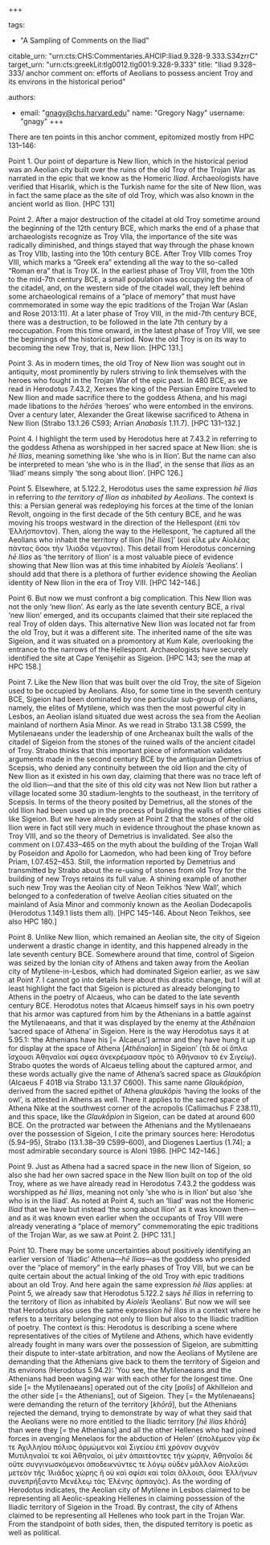 +++

tags:
- "A Sampling of Comments on the Iliad"

citable_urn: "urn:cts:CHS:Commentaries.AHCIP:Iliad.9.328-9.333.S34zrrC"
target_urn: "urn:cts:greekLit:tlg0012.tlg001:9.328-9.333"
title: "Iliad 9.328–333/ anchor comment on: efforts of Aeolians to possess ancient Troy and its environs in the historical period"

authors:
- email: "gnagy@chs.harvard.edu"
  name: "Gregory Nagy"
  username: "gnagy"
+++

<p>There are ten points in this anchor comment, epitomized mostly from HPC 131–146: </p><p>Point 1. Our point of departure is New Ilion, which in the historical period was an Aeolian city built over the ruins of the old Troy of the Trojan War as narrated in the epic that we know as the Homeric <em>Iliad</em>. Archaeologists have verified that Hisarlık, which is the Turkish name for the site of New Ilion, was in fact the same place as the site of old Troy, which was also known in the ancient world as Ilion. [HPC 131]</p><p>Point 2. After a major destruction of the citadel at old Troy sometime around the beginning of the 12th century BCE, which marks the end of a phase that archaeologists recognize as Troy VIIa, the importance of the site was radically diminished, and things stayed that way through the phase known as Troy VIIb, lasting into the 10th century BCE. After Troy VIIb comes Troy VIII, which marks a “Greek era” extending all the way to the so-called “Roman era” that is Troy IX. In the earliest phase of Troy VIII, from the 10th to the mid-7th century BCE, a small population was occupying the area of the citadel, and, on the western side of the citadel wall, they left behind some archaeological remains of a “place of memory” that must have commemorated in some way the epic traditions of the Trojan War (Aslan and Rose 2013:11). At a later phase of Troy VIII, in the mid-7th century BCE, there was a destruction, to be followed in the late 7th century by a reoccupation. From this time onward, in the latest phase of Troy VIII, we see the beginnings of the historical period. Now the old Troy is on its way to becoming the new Troy, that is, New Ilion. [HPC 131.]</p><p>Point 3. As in modern times, the old Troy of New Ilion was sought out in antiquity, most prominently by rulers striving to link themselves with the heroes who fought in the Trojan War of the epic past. In 480 BCE, as we read in Herodotus 7.43.2, Xerxes the king of the Persian Empire traveled to New Ilion and made sacrifice there to the goddess Athena, and his magi made libations to the <em>hērōes</em> ‘heroes’ who were entombed in the environs. Over a century later, Alexander the Great likewise sacrificed to Athena in New Ilion (Strabo 13.1.26 C593; Arrian <em>Anabasis</em> 1.11.7). [HPC 131–132.]</p><p>Point 4. I highlight the term used by Herodotus here at 7.43.2 in referring to the goddess Athena as worshipped in her sacred space at New Ilion: she is <em>hē Ilias</em>, meaning something like ‘she who is in Ilion’. But the name can also be interpreted to mean ‘she who is in the Iliad’, in the sense that <em>Ilias</em> as an ‘Iliad’ means simply ‘the song about Ilion’. [HPC 126.] </p><p>Point 5. Elsewhere, at 5.122.2, Herodotus uses the same expression <em>hē Ilias</em> in referring to <em>the territory of Ilion as inhabited by Aeolians</em>. The context is this: a Persian general was redeploying his forces at the time of the Ionian Revolt, ongoing in the first decade of the 5th century BCE, and he was moving his troops westward in the direction of the Hellespont (ἐπὶ τὸν Ἑλλήσποντον). Then, along the way to the Hellespont, ‘he captured all the Aeolians who inhabit the territory of Ilion [<em>hē Ilias</em>]’ (καὶ εἷλε μὲν Αἰολέας πάντας ὅσοι τὴν Ἰλιάδα νέμονται). This detail from Herodotus concerning <em>hē Ilias</em> as ‘the territory of Ilion’ is a most valuable piece of evidence showing that New Ilion was at this time inhabited by <em>Aioleîs</em> ‘Aeolians’. I should add that there is a plethora of further evidence showing the Aeolian identity of New Ilion in the era of Troy VIII. [HPC 142–146.]</p><p>Point 6. But now we must confront a big complication. This New Ilion was not the only ‘new Ilion’. As early as the late seventh century BCE, a rival ‘new Ilion’ emerged, and its occupants claimed that their site replaced the real Troy of olden days. This alternative New Ilion was located not far from the old Troy, but it was a different site. The inherited name of the site was Sigeion, and it was situated on a promontory at Kum Kale, overlooking the entrance to the narrows of the Hellespont. Archaeologists have securely identified the site at Cape Yenişehir as Sigeion. [HPC 143; see the map at HPC 158.] </p><p>Point 7. Like the New Ilion that was built over the old Troy, the site of Sigeion used to be occupied by Aeolians. Also, for some time in the seventh century BCE, Sigeion had been dominated by one particular sub-group of Aeolians, namely, the elites of Mytilene, which was then the most powerful city in Lesbos, an Aeolian island situated due west across the sea from the Aeolian mainland of northern Asia Minor. As we read in Strabo 13.1.38 C599, the Mytilenaeans under the leadership of one Archeanax built the walls of the citadel of Sigeion from the stones of the ruined walls of the ancient citadel of Troy. Strabo thinks that this important piece of information validates arguments made in the second century BCE by the antiquarian Demetrius of Scepsis, who denied any continuity between the old Ilion and the city of New Ilion as it existed in his own day, claiming that there was no trace left of the old Ilion—and that the site of this old city was not New Ilion but rather a village located some 30 stadium-lenghts to the southeast, in the territory of Scepsis. In terms of the theory posited by Demetrius, all the stones of the old Ilion had been used up in the process of building the walls of other cities like Sigeion. But we have already seen at Point 2 that the stones of the old Ilion were in fact still very much in evidence throughout the phase known as Troy VIII, and so the theory of Demetrius is invalidated. See also the comment on I.07.433–465 on the myth about the building of the Trojan Wall by Poseidon and Apollo for Laomedon, who had been king of Troy before Priam, I.07.452–453. Still, the information reported by Demetrius and transmitted by Strabo about the re-using of stones from old Troy for the building of new Troys retains its full value. A shining example of another such new Troy was the Aeolian city of Neon Teikhos ‘New Wall’, which belonged to a confederation of twelve Aeolian cities situated on the mainland of Asia Minor and commonly known as the Aeolian Dodecapolis (Herodotus 1.149.1 lists them all). [HPC 145–146. About Neon Teikhos, see also HPC 180.]</p><p>Point 8. Unlike New Ilion, which remained an Aeolian site, the city of Sigeion underwent a drastic change in identity, and this happened already in the late seventh century BCE. Somewhere around that time, control of Sigeion was seized by the Ionian city of Athens and taken away from the Aeolian city of Mytilene-in-Lesbos, which had dominated Sigeion earlier, as we saw at Point 7. I cannot go into details here about this drastic change, but I will at least highlight the fact that Sigeion is pictured as already belonging to Athens in the poetry of Alcaeus, who can be dated to the late seventh century BCE. Herodotus notes that Alcaeus himself says in his own poetry that his armor was captured from him by the Athenians in a battle against the Mytilenaeans, and that it was displayed by the enemy at the <em>Athḗnaion</em> ‘sacred space of Athena’ in Sigeion. Here is the way Herodotus says it at 5.95.1: ‘the Athenians have his [= Alcaeus’] armor and they have hung it up for display at the space of Athena [<em>Athḗnaion</em>] in Sigeion’ (τὰ δέ οἱ ὅπλα ἴσχουσι Ἀθηναῖοι καί σφεα ἀνεκρέμασαν πρὸς τὸ Ἀθήναιον τὸ ἐν Σιγείῳ). Strabo quotes the words of Alcaeus telling about the captured armor, and these words actually give the name of Athena’s sacred space as <em>Glaukṓpion</em> (Alcaeus F 401B via Strabo 13.1.37 C600). This same name <em>Glaukṓpion</em>, derived from the sacred epithet of Athena <em>glaukôpis</em> ‘having the looks of the owl’, is attested in Athens as well. There it applies to the sacred space of Athena Nike at the southwest corner of the acropolis (Callimachus F 238.11), and this space, like the <em>Glaukṓpion</em> in Sigeion, can be dated at around 600 BCE. On the protracted war between the Athenians and the Mytilenaeans over the possession of Sigeion, I cite the primary sources here: Herodotus (5.94–95), Strabo (13.1.38–39 C599–600), and Diogenes Laertius (1.74); a most admirable secondary source is Aloni 1986. [HPC 142–146.]</p><p>Point 9. Just as Athena had a sacred space in the new Ilion of Sigeion, so also she had her own sacred space in the New Ilion built on top of the old Troy, where as we have already read in Herodotus 7.43.2 the goddess was worshipped as <em>hē Ilias</em>, meaning not only ‘she who is in Ilion’ but also ‘she who is in the Iliad’. As noted at Point 4, such an ‘Iliad’ was not the Homeric <em>Iliad</em> that we have but instead ‘the song about Ilion’ as it was known then—and as it was known even earlier when the occupants of Troy VIII were already venerating a “place of memory” commemorating the epic traditions of the Trojan War, as we saw at Point 2. [HPC 131.]</p><p>Point 10. There may be some uncertainties about positively identifying an earlier version of ‘Iliadic’ Athena—<em>hē Ilias</em>—as the goddess who presided over the “place of memory” in the early phases of Troy VIII, but we can be quite certain about the actual linking of the old Troy with epic traditions about an old Troy. And here again the same expression <em>hē Ilias</em> applies: at Point 5, we already saw that Herodotus 5.122.2 says <em>hē Ilias</em> in referring to the territory of Ilion as inhabited by <em>Aioleîs</em> ‘Aeolians’. But now we will see that Herodotus also uses the same expression <em>hē Ilias</em> in a context where he refers to a territory belonging not only to Ilion but also to the Iliadic tradition of poetry. The context is this: Herodotus is describing a scene where representatives of the cities of Mytilene and Athens, which have evidently already fought in many wars over the possession of Sigeion, are submitting their dispute to inter-state arbitration, and now the Aeolians of Mytilene are demanding that the Athenians give back to them the territory of Sigeion and its environs (Herodotus 5.94.2): ‘You see, the Mytilenaeans and the Athenians had been waging war with each other for the longest time. One side [= the Mytilenaeans] operated out of the city [<em>polis</em>] of Akhílleion and the other side [= the Athenians], out of Sigeion. They [= the Mytilenaeans] were demanding the return of the territory [<em>khōrā</em>], but the Athenians rejected the demand, trying to demonstrate by way of what they said that the Aeolians were no more entitled to the Iliadic territory [<em>hē Ilias khōrā</em>] than were they [= the Athenians] and all the other Hellenes who had joined forces in avenging Menelaos for the abduction of Helen’ (ἐπολέμεον γὰρ ἔκ τε Ἀχιλληίου πόλιος ὁρμώμενοι καὶ Σιγείου ἐπὶ χρόνον συχνὸν Μυτιληναῖοί τε καὶ Ἀθηναῖοι, οἱ μὲν ἀπαιτέοντες τὴν χώρην, Ἀθηναῖοι δὲ οὔτε συγγινωσκόμενοι ἀποδεικνύντες τε λόγῳ οὐδὲν μᾶλλον Αἰολεῦσι μετεὸν τῆς Ἰλιάδος χώρης ἢ οὐ καὶ σφίσι καὶ τοῖσι ἄλλοισι, ὅσοι Ἑλλήνων συνεπρήξαντο Μενέλεῳ τὰς Ἑλένης ἁρπαγάς). As the wording of Herodotus indicates, the Aeolian city of Mytilene in Lesbos claimed to be representing all Aeolic-speaking Hellenes in claiming possession of the Iliadic territory of Sigeion in the Troad. By contrast, the city of Athens claimed to be representing all Hellenes who took part in the Trojan War. From the standpoint of both sides, then, the disputed territory is poetic as well as political.  </p>